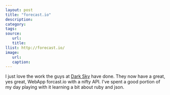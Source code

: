 ```yaml
---
layout: post
title: "forecast.io"
description:
category:
tags:
source:
   url:
   title:
llist: http://forecast.io/
image:
   url:
   caption:
---
```

I just love the work the guys at [Dark Sky](http://darkskyapp.com/) have done. They now have a great, yes great, WebApp forcast.io with a nifty API. I've spent a good portion of my day playing with it learning a bit about ruby and json.
